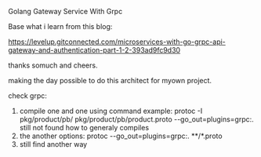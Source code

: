 
Golang Gateway Service With Grpc

Base what i learn from this blog: 

https://levelup.gitconnected.com/microservices-with-go-grpc-api-gateway-and-authentication-part-1-2-393ad9fc9d30

thanks somuch and cheers.

making the day possible to do this architect for myown project.

check grpc:

1. compile one and one using command example: protoc -I pkg/product/pb/ pkg/product/pb/product.proto --go_out=plugins=grpc:.
    still not found how to generaly compiles
2. the another options: protoc --go_out=plugins=grpc:. **/*.proto
3. still find another way